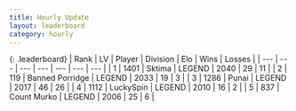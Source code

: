 ```yaml
---
title: Hourly Update
layout: leaderboard
category: hourly
---
```


{: .leaderboard}
| Rank | LV | Player | Division | Elo | Wins | Losses |
| --- | --- | --- | --- | --- | --- | --- |
| <span data-change="0">1</span> | 1401 | <span title="ID: 353063">Sktima</span> | LEGEND | <span data-change="5">2040</span> | <span data-change="1">29</span> | <span data-change="0">11</span> |
| <span data-change="0">2</span> | 119 | <span title="ID: 659170">Banned Porridge</span> | LEGEND | <span data-change="0">2033</span> | <span data-change="0">19</span> | <span data-change="0">3</span> |
| <span data-change="0">3</span> | 1286 | <span title="ID: 361226">Punai</span> | LEGEND | <span data-change="0">2017</span> | <span data-change="0">46</span> | <span data-change="0">26</span> |
| <span data-change="0">4</span> | 1112 | <span title="ID: 498412">LuckySpin</span> | LEGEND | <span data-change="0">2010</span> | <span data-change="0">16</span> | <span data-change="0">2</span> |
| <span data-change="0">5</span> | 837 | <span title="ID: 498323">Count Murko</span> | LEGEND | <span data-change="0">2006</span> | <span data-change="0">25</span> | <span data-change="0">6</span> |